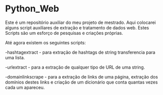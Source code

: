 # Python_Web
Este é um repositório auxiliar do meu projeto de mestrado.
Aqui colocarei alguns script auxiliares de extração e tratamento de dados web.
Estes Scripts são um esforço de pesquisas e criações próprias.

Até agora existem os seguintes scripts:

-hashtagextract - para extração de hashtags de string  transferencia para uma lista.

-urlextract - para a extração de qualquer tipo de URL de uma string.

-domainlinkscrape - para a extração de links de uma página, extração dos domínios destes links e criação de um dicionário que conta quantas vezes cada um apareceu.
